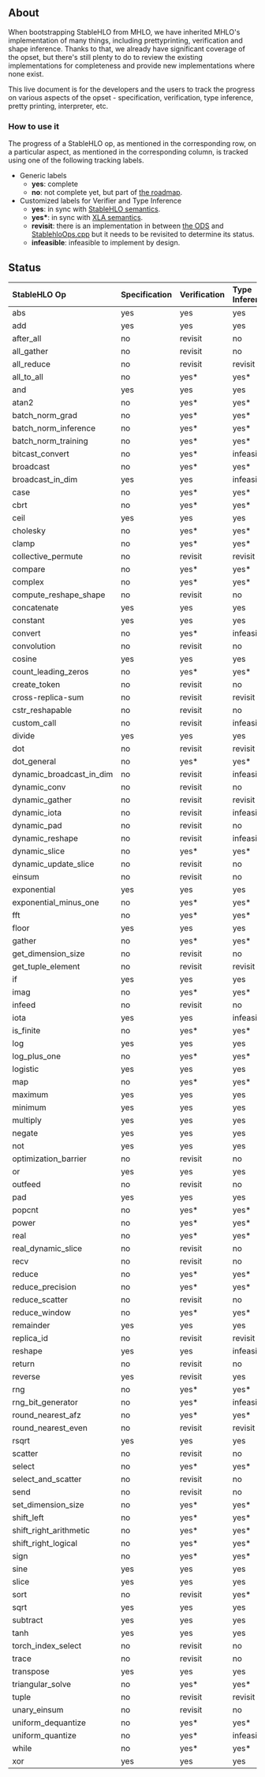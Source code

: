 ## About

When bootstrapping StableHLO from MHLO, we have inherited MHLO's implementation
of many things, including prettyprinting, verification and shape inference.
Thanks to that, we already have significant coverage of the opset, but there's
still plenty to do to review the existing implementations for completeness and
provide new implementations where none exist.

This live document is for the developers and the users to track the progress on
various aspects of the opset - specification, verification, type inference,
pretty printing, interpreter, etc.

### How to use it

The progress of a StableHLO op, as mentioned in the corresponding row, on a
particular aspect, as mentioned in the corresponding column, is tracked using
one of the following tracking labels.

 - Generic labels
    - **yes**: complete
    - **no**: not complete yet, but part of [the roadmap](https://github.com/openxla/stablehlo#roadmap).
 - Customized labels for Verifier and Type Inference
    - **yes**: in sync with [StableHLO semantics](https://github.com/openxla/stablehlo/blob/main/docs/spec_draft.md).
    - **yes\***: in sync with [XLA semantics](https://www.tensorflow.org/xla/operation_semantics).
    - **revisit**: there is an implementation in between
      [the ODS](https://github.com/openxla/stablehlo/blob/main/stablehlo/dialect/StablehloOps.td)
      and [StablehloOps.cpp](https://github.com/openxla/stablehlo/blob/main/stablehlo/dialect/StablehloOps.cpp)
      but it needs to be revisited to determine its status.
    - **infeasible**: infeasible to implement by design.

## Status

| StableHLO Op             | Specification | Verification | Type Inference | Pretty Printing | Interpreter |
|:-------------------------|:--------------|:-------------|:---------------|:----------------|:------------|
| abs                      | yes           | yes          | yes            | yes             | no          |
| add                      | yes           | yes          | yes            | yes             | yes         |
| after_all                | no            | revisit      | no             | yes             | no          |
| all_gather               | no            | revisit      | no             | no              | no          |
| all_reduce               | no            | revisit      | revisit        | no              | no          |
| all_to_all               | no            | yes*         | yes*           | no              | no          |
| and                      | yes           | yes          | yes            | yes             | yes         |
| atan2                    | no            | yes*         | yes*           | yes             | no          |
| batch_norm_grad          | no            | yes*         | yes*           | no              | no          |
| batch_norm_inference     | no            | yes*         | yes*           | no              | no          |
| batch_norm_training      | no            | yes*         | yes*           | no              | no          |
| bitcast_convert          | no            | yes*         | infeasible     | yes             | no          |
| broadcast                | no            | yes*         | yes*           | no              | no          |
| broadcast_in_dim         | yes           | yes          | infeasible     | no              | no          |
| case                     | no            | yes*         | yes*           | no              | no          |
| cbrt                     | no            | yes*         | yes*           | yes             | no          |
| ceil                     | yes           | yes          | yes            | yes             | yes         |
| cholesky                 | no            | yes*         | yes*           | yes             | no          |
| clamp                    | no            | yes*         | yes*           | yes             | no          |
| collective_permute       | no            | revisit      | revisit        | no              | no          |
| compare                  | no            | yes*         | yes*           | yes             | no          |
| complex                  | no            | yes*         | yes*           | yes             | no          |
| compute_reshape_shape    | no            | revisit      | no             | yes             | no          |
| concatenate              | yes           | yes          | yes            | yes             | no          |
| constant                 | yes           | yes          | yes            | yes             | yes         |
| convert                  | no            | yes*         | infeasible     | yes             | no          |
| convolution              | no            | revisit      | no             | revisit         | no          |
| cosine                   | yes           | yes          | yes            | yes             | yes         |
| count_leading_zeros      | no            | yes*         | yes*           | yes             | no          |
| create_token             | no            | revisit      | no             | yes             | no          |
| cross-replica-sum        | no            | revisit      | revisit        | no              | no          |
| cstr_reshapable          | no            | revisit      | no             | yes             | no          |
| custom_call              | no            | revisit      | infeasible     | yes             | no          |
| divide                   | yes           | yes          | yes            | yes             | no          |
| dot                      | no            | revisit      | revisit        | yes             | no          |
| dot_general              | no            | yes*         | yes*           | no              | no          |
| dynamic_broadcast_in_dim | no            | revisit      | infeasible     | no              | no          |
| dynamic_conv             | no            | revisit      | no             | no              | no          |
| dynamic_gather           | no            | revisit      | revisit        | no              | no          |
| dynamic_iota             | no            | revisit      | infeasible     | yes             | no          |
| dynamic_pad              | no            | revisit      | no             | yes             | no          |
| dynamic_reshape          | no            | revisit      | infeasible     | yes             | no          |
| dynamic_slice            | no            | yes*         | yes*           | no              | no          |
| dynamic_update_slice     | no            | revisit      | no             | yes             | no          |
| einsum                   | no            | revisit      | no             | no              | no          |
| exponential              | yes           | yes          | yes            | yes             | no          |
| exponential_minus_one    | no            | yes*         | yes*           | yes             | no          |
| fft                      | no            | yes*         | yes*           | no              | no          |
| floor                    | yes           | yes          | yes            | yes             | yes         |
| gather                   | no            | yes*         | yes*           | no              | no          |
| get_dimension_size       | no            | revisit      | no             | yes             | no          |
| get_tuple_element        | no            | revisit      | revisit        | yes             | no          |
| if                       | yes           | yes          | yes            | no              | no          |
| imag                     | no            | yes*         | yes*           | yes             | no          |
| infeed                   | no            | revisit      | no             | no              | no          |
| iota                     | yes           | yes          | infeasible     | yes             | yes         |
| is_finite                | no            | yes*         | yes*           | yes             | no          |
| log                      | yes           | yes          | yes            | yes             | no          |
| log_plus_one             | no            | yes*         | yes*           | yes             | no          |
| logistic                 | yes           | yes          | yes            | yes             | no          |
| map                      | no            | yes*         | yes*           | no              | no          |
| maximum                  | yes           | yes          | yes            | yes             | yes         |
| minimum                  | yes           | yes          | yes            | yes             | yes         |
| multiply                 | yes           | yes          | yes            | yes             | yes         |
| negate                   | yes           | yes          | yes            | yes             | yes         |
| not                      | yes           | yes          | yes            | yes             | yes         |
| optimization_barrier     | no            | revisit      | no             | yes             | no          |
| or                       | yes           | yes          | yes            | yes             | yes         |
| outfeed                  | no            | revisit      | no             | no              | no          |
| pad                      | yes           | yes          | yes            | no              | no          |
| popcnt                   | no            | yes*         | yes*           | yes             | no          |
| power                    | no            | yes*         | yes*           | yes             | no          |
| real                     | no            | yes*         | yes*           | yes             | no          |
| real_dynamic_slice       | no            | revisit      | no             | yes             | no          |
| recv                     | no            | revisit      | no             | no              | no          |
| reduce                   | no            | yes*         | yes*           | revisit         | no          |
| reduce_precision         | no            | yes*         | yes*           | yes             | no          |
| reduce_scatter           | no            | revisit      | no             | no              | no          |
| reduce_window            | no            | yes*         | yes*           | no              | no          |
| remainder                | yes           | yes          | yes            | yes             | no          |
| replica_id               | no            | revisit      | revisit        | yes             | no          |
| reshape                  | yes           | yes          | infeasible     | yes             | yes         |
| return                   | no            | revisit      | no             | yes             | no          |
| reverse                  | yes           | revisit      | yes            | no              | no          |
| rng                      | no            | yes*         | yes*           | yes             | no          |
| rng_bit_generator        | no            | yes*         | infeasible     | yes             | no          |
| round_nearest_afz        | no            | yes*         | yes*           | yes             | no          |
| round_nearest_even       | no            | revisit      | revisit        | yes             | no          |
| rsqrt                    | yes           | yes          | yes            | yes             | no          |
| scatter                  | no            | revisit      | no             | no              | no          |
| select                   | no            | yes*         | yes*           | yes             | no          |
| select_and_scatter       | no            | revisit      | no             | no              | no          |
| send                     | no            | revisit      | no             | no              | no          |
| set_dimension_size       | no            | yes*         | yes*           | yes             | no          |
| shift_left               | no            | yes*         | yes*           | yes             | no          |
| shift_right_arithmetic   | no            | yes*         | yes*           | yes             | no          |
| shift_right_logical      | no            | yes*         | yes*           | yes             | no          |
| sign                     | no            | yes*         | yes*           | yes             | no          |
| sine                     | yes           | yes          | yes            | yes             | yes         |
| slice                    | yes           | yes          | yes            | no              | no          |
| sort                     | no            | revisit      | yes*           | no              | no          |
| sqrt                     | yes           | yes          | yes            | yes             | no          |
| subtract                 | yes           | yes          | yes            | yes             | yes         |
| tanh                     | yes           | yes          | yes            | yes             | yes         |
| torch_index_select       | no            | revisit      | no             | no              | no          |
| trace                    | no            | revisit      | no             | yes             | no          |
| transpose                | yes           | yes          | yes            | no              | yes         |
| triangular_solve         | no            | yes*         | yes*           | no              | no          |
| tuple                    | no            | revisit      | revisit        | yes             | no          |
| unary_einsum             | no            | revisit      | no             | no              | no          |
| uniform_dequantize       | no            | yes*         | yes*           | yes             | no          |
| uniform_quantize         | no            | yes*         | infeasible     | yes             | no          |
| while                    | no            | yes*         | yes*           | revisit         | no          |
| xor                      | yes           | yes          | yes            | yes             | yes         |
